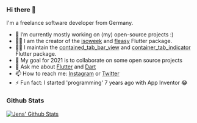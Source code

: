 ### Hi there 👋

I'm a freelance software developer from Germany. 


- 🔭 I’m currently mostly working on (my) open-source projects :)
- 👨‍💻  I am the creator of the [isoweek](https://pub.dev/packages/isoweek) and [fleasy](https://pub.dev/packages/fleasy) Flutter package.
- 👨‍💻  I maintain the [contained_tab_bar_view](https://pub.dev/packages/contained_tab_bar_view) and [container_tab_indicator](https://pub.dev/packages/container_tab_indicator) Flutter package.
- 🎯 My goal for 2021 is to collaborate on some open source projects
- 💬 Ask me about [Flutter](https://flutter.dev) and [Dart](https://dart.dev)
- 📫 How to reach me: [Instagram](https://instagram.com/dev.j3ns) or [Twitter](https://twitter.com/devj3ns)
- ⚡ Fun fact: I started 'programming' 7 years ago with App Inventor 😂

### Github Stats

[![Jens' Github Stats](https://github-readme-stats.vercel.app/api?username=devj3ns&count_private=true&theme=default&show_icons=true&hide_title=true)](https://github.com/devj3ns)
